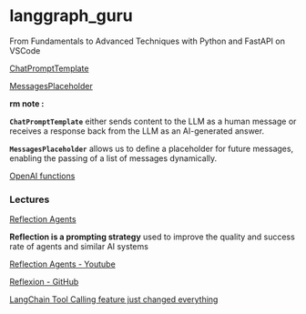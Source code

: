 # langgraph_guru
From Fundamentals to Advanced Techniques with Python and FastAPI on VSCode

[ChatPromptTemplate](https://python.langchain.com/api_reference/core/prompts/langchain_core.prompts.chat.ChatPromptTemplate.html)

[MessagesPlaceholder](https://python.langchain.com/api_reference/core/prompts/langchain_core.prompts.chat.MessagesPlaceholder.html)

**rm note :** 

**`ChatPromptTemplate`** either sends content to the LLM as a human message or receives a response back from the LLM as an AI-generated answer.

**`MessagesPlaceholder`** allows us to define a placeholder for future messages, enabling the passing of a list of messages dynamically.

[OpenAI functions](https://python.langchain.com/v0.1/docs/modules/agents/agent_types/openai_functions_agent/)


### Lectures

[Reflection Agents](https://blog.langchain.dev/reflection-agents/) 

**Reflection is a prompting strategy** used to improve the quality and success rate of agents and similar AI systems

[Reflection Agents - Youtube](https://www.youtube.com/watch?v=v5ymBTXNqtk&t=299s)

[Reflexion - GitHub](https://github.com/langchain-ai/langgraph/blob/main/docs/docs/tutorials/reflexion/reflexion.ipynb)

[LangChain Tool Calling feature just changed everything](https://www.youtube.com/watch?v=dj8YqiE1Omc)
